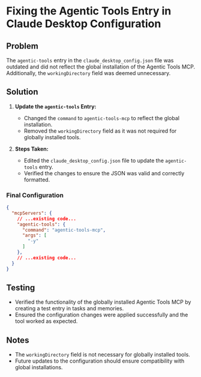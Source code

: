 # Fixing the Agentic Tools Entry in Claude Desktop Configuration

## Problem
The `agentic-tools` entry in the `claude_desktop_config.json` file was outdated and did not reflect the global installation of the Agentic Tools MCP. Additionally, the `workingDirectory` field was deemed unnecessary.

## Solution
1. **Update the `agentic-tools` Entry:**
   - Changed the `command` to `agentic-tools-mcp` to reflect the global installation.
   - Removed the `workingDirectory` field as it was not required for globally installed tools.

2. **Steps Taken:**
   - Edited the `claude_desktop_config.json` file to update the `agentic-tools` entry.
   - Verified the changes to ensure the JSON was valid and correctly formatted.

### Final Configuration
```json
{
  "mcpServers": {
    // ...existing code...
    "agentic-tools": {
      "command": "agentic-tools-mcp",
      "args": [
        "-y"
      ]
    },
    // ...existing code...
  }
}
```

## Testing
- Verified the functionality of the globally installed Agentic Tools MCP by creating a test entry in tasks and memories.
- Ensured the configuration changes were applied successfully and the tool worked as expected.

## Notes
- The `workingDirectory` field is not necessary for globally installed tools.
- Future updates to the configuration should ensure compatibility with global installations.
